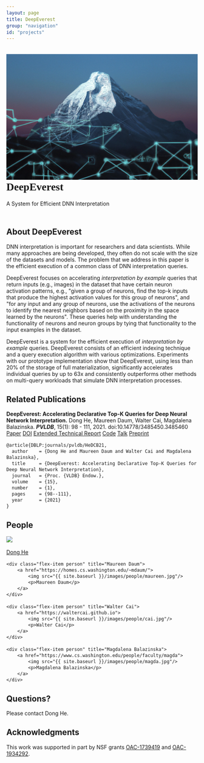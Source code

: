 ```yaml
---
layout: page
title: DeepEverest
group: "navigation"
id: "projects"
---
```


<link href="https://maxcdn.bootstrapcdn.com/bootstrap/3.3.6/css/bootstrap.min.css" rel="stylesheet">

<style type="text/css">
	@font-face {
	    font-family: "AdventPro";
	    src: url("fonts/AdventPro-Bold.woff") format('woff');
	}

	.title {
		font-family: AdventPro;
		margin-top: 0;
	}

	figure.video {
		width: 50%;
		float: left;
		padding: 0.5em;
	}

	figure.video video {
		width: 100%;
	}

	#architecture img {
		width: 100%;
		margin: 2em;
	}

	table.table {
		min-width: 40em;
		overflow-x: auto;
	}
</style>

<div class="jumbotron" style="background-image: none; background-color: inherit; background-size: cover; height: auto; padding: 5px 0 10px 0; margin-top: 2em">
  <img src="../../images/projects/deepeverest-icon.png" alt="Logo" style="width: 36em" />
  <h1 class="title">DeepEverest</h1>
  <p>A System for Efficient DNN Interpretation</p>
</div>

## About DeepEverest

<p>
DNN interpretation is important for researchers and data scientists. While many approaches are being developed, they often do not scale with the size of the datasets and models. The problem that we address in this paper is the efficient execution of a common class of DNN interpretation queries.
</p>

<p>
DeepEverest focuses on accelerating <i>interpretation by example</i> queries that return inputs (e.g., images) in the dataset that have certain neuron activation patterns, e.g., "given a group of neurons, find the top-k inputs that produce the highest activation values for this group of neurons", and "for any input and any group of neurons, use the activations of the neurons to identify the nearest neighbors based on the proximity in the space learned by the neurons". These queries help with understanding the functionality of neurons and neuron groups by tying that functionality to the input examples in the dataset. 
</p>

<p>
DeepEverest is a system for the efficient execution of <i>interpretation by example</i> queries. DeepEverest consists of an efficient indexing technique and a query execution algorithm with various optimizations. Experiments with our prototype implementation show that DeepEverest, using less than 20% of the storage of full materialization, significantly accelerates individual queries by up to 63x and consistently outperforms other methods on multi-query workloads that simulate DNN interpretation processes.
</p>

<!-- The fundamental building blocks of DNN interpretation are neurons and groups of neurons. To understand what individual neurons and groups of neurons learn and detect, researchers often ask <i>interpretation by example</i> queries.  -->

## Related Publications
<p>
	<strong>DeepEverest: Accelerating Declarative Top-K Queries for Deep Neural Network Interpretation.</strong> Dong He, Maureen Daum, Walter Cai, Magdalena Balazinska. <strong><i>PVLDB</i></strong>, 15(1): 98 - 111, 2021. doi:10.14778/3485450.3485460
	<a class="btn btn-primary btn-xs" href="p322-he.pdf" role="button">Paper</a>
	<a class="btn btn-warning btn-xs" href="https://doi.org/10.14778/3485450.3485460" role="button">DOI</a>
	<a class="btn btn-info btn-xs" href="https://arxiv.org/abs/2104.02234" role="button">Extended Technical Report</a>
	<a class="btn btn-success btn-xs" href="https://github.com/uwdb/deepeverest" role="button">Code</a>
	<a class="btn btn-primary btn-xs label-danger" href="https://youtu.be/YAANPB32zX0" role="button">Talk</a>
	<a class="btn btn-primary btn-xs" href="deepeverest-preprint.pdf" role="button">Preprint</a>
</p>

```
@article{DBLP:journals/pvldb/HeDCB21,
  author    = {Dong He and Maureen Daum and Walter Cai and Magdalena Balazinska},
  title     = {DeepEverest: Accelerating Declarative Top-K Queries for Deep Neural Network Interpretation},
  journal   = {Proc. {VLDB} Endow.},
  volume    = {15},
  number    = {1},
  pages     = {98--111},
  year      = {2021}
}
```

## People

<div id="people"></div>
<div class="flex-container people image-container">
	<div class="flex-item person" title="Dong He">
		<a href="https://dongheuw.github.io">
			<img src="{{ site.baseurl }}/images/people/dong.jpg"/>
			<p>Dong He</p>
		</a>
	</div>

    <div class="flex-item person" title="Maureen Daum">
		<a href="https://homes.cs.washington.edu/~mdaum/">
			<img src="{{ site.baseurl }}/images/people/maureen.jpg"/>
			<p>Maureen Daum</p>
		</a>
	</div>

	<div class="flex-item person" title="Walter Cai">
		<a href="https://waltercai.github.io">
			<img src="{{ site.baseurl }}/images/people/cai.jpg"/>
			<p>Walter Cai</p>
		</a>
	</div>

	<div class="flex-item person" title="Magdalena Balazinska">
		<a href="https://www.cs.washington.edu/people/faculty/magda">
			<img src="{{ site.baseurl }}/images/people/magda.jpg"/>
			<p>Magdalena Balazinska</p>
		</a>
	</div>
</div>


## Questions?

Please contact Dong He.


## Acknowledgments
This work was supported in part by NSF grants [OAC-1739419](https://www.nsf.gov/awardsearch/showAward?AWD_ID=1739419) and [OAC-1934292](https://www.nsf.gov/awardsearch/showAward?AWD_ID=1934292).

&nbsp;
